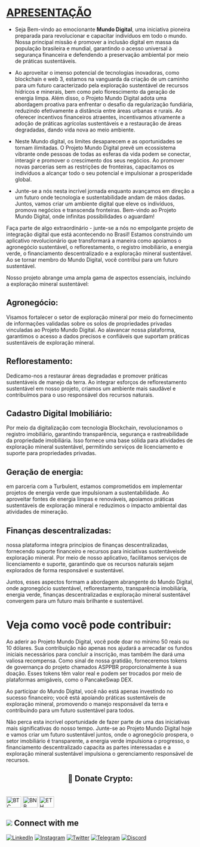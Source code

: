 # [APRESENTAÇÃO](https://www.asppibra.com.br/)

- Seja Bem-vindo ao emocionante **Mundo Digital**, uma iniciativa pioneira preparada para revolucionar e capacitar indivíduos em todo o mundo. Nossa principal missão é promover a inclusão digital em massa da população brasileira e mundial, garantindo o acesso universal à segurança financeira e defendendo a preservação ambiental por meio de práticas sustentáveis.

- Ao aproveitar o imenso potencial de tecnologias inovadoras, como blockchain e web 3, estamos na vanguarda da criação de um caminho para um futuro caracterizado pela exploração sustentável de recursos hídricos e minerais, bem como pelo florescimento da geração de energia limpa. Além disso, o Projeto Mundo Digital adota uma abordagem proativa para enfrentar o desafio da regularização fundiária, reduzindo efetivamente a distância entre áreas urbanas e rurais. Ao oferecer incentivos financeiros atraentes, incentivamos ativamente a adoção de práticas agrícolas sustentáveis e a restauração de áreas degradadas, dando vida nova ao meio ambiente.

- Neste Mundo digital, os limites desaparecem e as oportunidades se tornam ilimitadas. O Projeto Mundo Digital prevê um ecossistema vibrante onde pessoas de todas as esferas da vida podem se conectar, interagir e promover o crescimento dos seus negócios. Ao promover novas parcerias sem as restrições de fronteiras, capacitamos os indivíduos a alcançar todo o seu potencial e impulsionar a prosperidade global.

- Junte-se a nós nesta incrível jornada enquanto avançamos em direção a um futuro onde tecnologia e sustentabilidade andam de mãos dadas. Juntos, vamos criar um ambiente digital que eleve os indivíduos, promova negócios e transcenda fronteiras. Bem-vindo ao Projeto Mundo Digital, onde infinitas possibilidades o aguardam!

Faça parte de algo extraordinário - junte-se a nós no empolgante projeto de integração digital que está acontecendo no Brasil! Estamos construindo um aplicativo revolucionário que transformará a maneira como apoiamos o agronegócio sustentável, o reflorestamento, o registro imobiliário, a energia verde, o financiamento descentralizado e a exploração mineral sustentável. Ao se tornar membro do Mundo Digital, você contribui para um futuro sustentável.

Nosso projeto abrange uma ampla gama de aspectos essenciais, incluindo a exploração mineral sustentável:

## Agronegócio: 

Visamos fortalecer o setor de exploração mineral por meio do fornecimento de informações validadas sobre os solos de propriedades privadas vinculadas ao Projeto Mundo Digital. Ao alavancar nossa plataforma, garantimos o acesso a dados precisos e confiáveis ​​que suportam práticas sustentáveis ​​de exploração mineral.

## Reflorestamento: 

Dedicamo-nos a restaurar áreas degradadas e promover práticas sustentáveis ​​de manejo da terra. Ao integrar esforços de reflorestamento sustentável em nosso projeto, criamos um ambiente mais saudável e contribuímos para o uso responsável dos recursos naturais.

## Cadastro Digital Imobiliário: 

Por meio da digitalização com tecnologia Blockchain, revolucionamos o registro imobiliário, garantindo transparência, segurança e rastreabilidade da propriedade imobiliária. Isso fornece uma base sólida para atividades de exploração mineral sustentável, permitindo serviços de licenciamento e suporte para propriedades privadas.

## Geração de energia: 

em parceria com a Turbulent, estamos comprometidos em implementar projetos de energia verde que impulsionam a sustentabilidade. Ao aproveitar fontes de energia limpas e renováveis, apoiamos práticas sustentáveis ​​de exploração mineral e reduzimos o impacto ambiental das atividades de mineração.

## Finanças descentralizadas: 

nossa plataforma integra princípios de finanças descentralizadas, fornecendo suporte financeiro e recursos para iniciativas sustentáveis ​​de exploração mineral. Por meio de nosso aplicativo, facilitamos serviços de licenciamento e suporte, garantindo que os recursos naturais sejam explorados de forma responsável e sustentável.

Juntos, esses aspectos formam a abordagem abrangente do Mundo Digital, onde agronegócio sustentável, reflorestamento, transparência imobiliária, energia verde, finanças descentralizadas e exploração mineral sustentável convergem para um futuro mais brilhante e sustentável.

# Veja como você pode contribuir: 

Ao aderir ao Projeto Mundo Digital, você pode doar no mínimo 50 reais ou 10 dólares. Sua contribuição não apenas nos ajudará a arrecadar os fundos iniciais necessários para concluir a inscrição, mas também lhe dará uma valiosa recompensa. Como sinal de nossa gratidão, forneceremos tokens de governança do projeto chamados ASPPBR proporcionalmente à sua doação. Esses tokens têm valor real e podem ser trocados por meio de plataformas amigáveis, como o PancakeSwap DEX.

Ao participar do Mundo Digital, você não está apenas investindo no sucesso financeiro; você está apoiando práticas sustentáveis ​​de exploração mineral, promovendo o manejo responsável da terra e contribuindo para um futuro sustentável para todos.

Não perca esta incrível oportunidade de fazer parte de uma das iniciativas mais significativas do nosso tempo. Junte-se ao Projeto Mundo Digital hoje e vamos criar um futuro sustentável juntos, onde o agronegócio prospera, o setor imobiliário é transparente, a energia verde impulsiona o progresso, o financiamento descentralizado capacita as partes interessadas e a exploração mineral sustentável impulsiona o gerenciamento responsável de recursos.


## <h2 align="center">🎁 Donate Crypto:</h2>



<div style="display: inline_block"><br>
 <img align="center" alt="BTC" height="30" width="40" src="https://user-images.githubusercontent.com/80177249/180482937-475896ac-4853-470f-80da-dae18bcf7748.svg">
 <img align="center" alt="BNB" height="30" width="40" src="https://user-images.githubusercontent.com/80177249/180481724-2560053f-dcd3-4879-a63f-5801eb373e66.svg">
 <img align="center" alt="ETH" height="30" width="40" src="https://user-images.githubusercontent.com/80177249/180481896-cf45cdde-72f9-4986-8181-9ee64fae126d.svg">
 
 ## <img src="https://img.icons8.com/nolan/25/computer.png"/> Connect with me

[![LinkedIn](https://img.shields.io/badge/linkedin-%230077B5.svg?&style=for-the-badge&logo=linkedin&logoColor=white)](https://linkedin.com/company/asppibra-dao/) 
[![Instagram](https://img.shields.io/badge/Instagram-%23E4405F.svg?style=for-the-badge&logo=Instagram&logoColor=white)](https://instagram.com/asppibra/) 
[![Twitter](https://img.shields.io/badge/twitter-%231DA1F2.svg?&style=for-the-badge&logo=twitter&logoColor=white)](https://twitter.com/ASPPIBRA_ORG) 
[![Telegram](https://img.shields.io/badge/Telegram-2CA5E0?style=for-the-badge&logo=telegram&logoColor=white)](https://t.me/Mundo_Digital_BR)
[![Discord](https://img.shields.io/badge/Discord-7289DA?style=for-the-badge&logo=discord&logoColor=white)](https://discord)

 
</div>
